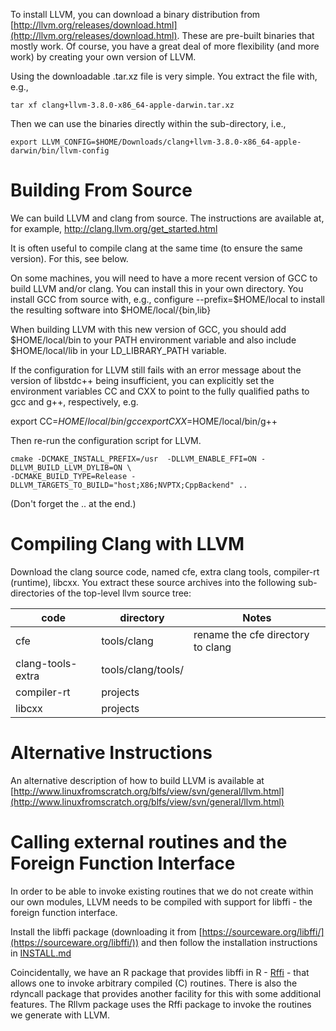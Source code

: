 To install LLVM, you can download a binary distribution from
[http://llvm.org/releases/download.html](http://llvm.org/releases/download.html).
These are pre-built binaries that mostly work.
Of course, you have a great deal of more flexibility (and more work)
by creating your own version of LLVM.

Using the downloadable .tar.xz file is very simple.
You extract the file with, e.g.,
```
tar xf clang+llvm-3.8.0-x86_64-apple-darwin.tar.xz
```
Then we can use the binaries directly within the sub-directory, i.e.,
```
export LLVM_CONFIG=$HOME/Downloads/clang+llvm-3.8.0-x86_64-apple-darwin/bin/llvm-config
```


# Building From Source

We can build LLVM and clang from source.
The instructions are available at, for example,
  http://clang.llvm.org/get_started.html

It is often useful to compile clang at the same time (to ensure the same version).
For this, see below.

On some machines, you will need to have a more recent version of 
GCC to build LLVM and/or clang.  You can install this in your own
directory. You install GCC from source with, e.g.,
   configure  --prefix=$HOME/local
to install the resulting software into $HOME/local/{bin,lib}

When building LLVM with this new version of GCC, you should
add $HOME/local/bin to your PATH environment variable and
also include $HOME/local/lib in your LD_LIBRARY_PATH variable.

If the configuration for LLVM still fails with an error message
about the version of libstdc++ being insufficient, you can 
explicitly set the environment variables CC and CXX
to point to the fully qualified paths to gcc and g++, respectively, e.g.

  export CC=$HOME/local/bin/gcc
  export CXX=$HOME/local/bin/g++

Then re-run the configuration script for LLVM.

```
cmake -DCMAKE_INSTALL_PREFIX=/usr  -DLLVM_ENABLE_FFI=ON -DLLVM_BUILD_LLVM_DYLIB=ON \
-DCMAKE_BUILD_TYPE=Release -DLLVM_TARGETS_TO_BUILD="host;X86;NVPTX;CppBackend" ..
```
(Don't forget the .. at the end.)

# Compiling Clang with LLVM

Download the clang source code, named cfe,
extra clang tools, compiler-rt (runtime), libcxx.
You extract these source archives into the following sub-directories
of the top-level llvm source tree:

|code|directory|Notes|
|------|------|-----|
|cfe|tools/clang|rename the cfe directory to clang|
|clang-tools-extra|tools/clang/tools/||
|compiler-rt|projects|
|libcxx|projects|

# Alternative Instructions

An alternative description of how to build LLVM is available at
[http://www.linuxfromscratch.org/blfs/view/svn/general/llvm.html](http://www.linuxfromscratch.org/blfs/view/svn/general/llvm.html)


# Calling external routines and the Foreign Function Interface

In order to be able to invoke existing routines that we do not create within our own modules, LLVM
needs to be compiled  with support for libffi - the foreign function interface.

Install the libffi package (downloading it from [https://sourceware.org/libffi/](https://sourceware.org/libffi/))  and then follow the installation instructions in [INSTALL.md](INSTALL.md)


Coincidentally, we have an R package that provides libffi in R - [Rffi](http://www.omegahat.net/Rffi) - 
that allows one to invoke arbitrary compiled (C) routines. There is also the rdyncall package that provides
another facility for this with some additional features.
The Rllvm package uses the Rffi package to invoke the routines we generate with LLVM.

